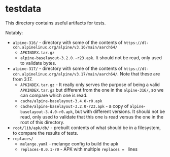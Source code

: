 # testdata

This directory contains useful artifacts for tests.

Notably:

* `alpine-316/` - directory with some of the contents of `https://dl-cdn.alpinelinux.org/alpine/v3.16/main/aarch64/`
    * `APKINDEX.tar.gz`
    * `alpine-baselayout-3.2.0.-r23.apk`. It should not be read, only used to validate bytes.
* `alpine-317/` - directory with some of the contents of `https://dl-cdn.alpinelinux.org/alpine/v3.17/main/aarch64/`. Note that these are from 3.17.
    * `APKINDEX.tar.gz` - It really only serves the purpose of being a valid `APKINDEX.tar.gz` but different from the one in the `alpine-316/`, so we can compare which one is read.
    * `cache/alpine-baselayout-3.4.0-r0.apk`
    * `cache/alpine-baselayout-3.2.0-r23.apk` - a copy of `alpine-baselayout-3.4.0-r0.apk`, but with different versions. It should not be read, only used to validate that this one is read versus the one in the root of this directory.
* `root/lib/apk/db/` - prebuilt contents of what should be in a filesystem, to compare the results of tests.
* `replaces/`
    * `melange.yaml` - melange config to build the apk
    * `replaces-0.0.1-r0` - APK with multiple `replaces = ` lines
